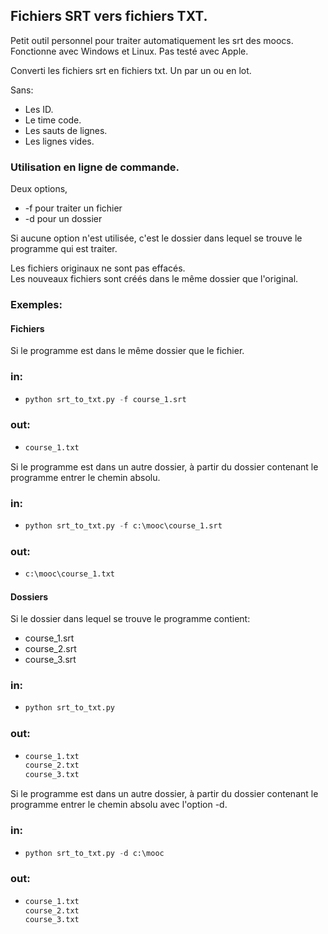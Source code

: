 ## Fichiers SRT vers fichiers TXT.
Petit outil personnel pour traiter automatiquement les srt des moocs.  
Fonctionne avec Windows et Linux. Pas testé avec Apple.

Converti les fichiers srt en fichiers txt. Un par un ou en lot.

Sans:
* Les ID.
* Le time code.
* Les sauts de lignes.
* Les lignes vides.

### Utilisation en ligne de commande.

Deux options,
* -f pour traiter un fichier
* -d pour un dossier

Si aucune option n'est utilisée, c'est le dossier dans lequel se trouve le programme qui est traiter.

Les fichiers originaux ne sont pas effacés.  
Les nouveaux fichiers sont créés dans le même dossier que l'original.

### Exemples:
#### Fichiers
Si le programme est dans le même dossier que le fichier. 

### in:
* ```python
  python srt_to_txt.py -f course_1.srt
  ```
### out:
* ```python
  course_1.txt
  ```

Si le programme est dans un autre dossier, à partir du dossier contenant le programme entrer le chemin absolu.

### in:
* ```python
  python srt_to_txt.py -f c:\mooc\course_1.srt
  ```
### out:
* ```python
  c:\mooc\course_1.txt
  ```
#### Dossiers

Si le dossier dans lequel se trouve le programme contient:
* course_1.srt
* course_2.srt
* course_3.srt

### in:
* ```python
  python srt_to_txt.py
  ```
### out:
* ```python
  course_1.txt
  course_2.txt
  course_3.txt
  ```

Si le programme est dans un autre dossier, à partir du dossier contenant le programme entrer le chemin absolu avec l'option -d.

### in:
* ```python
  python srt_to_txt.py -d c:\mooc
  ```
### out:
* ```python
  course_1.txt
  course_2.txt
  course_3.txt
  ```